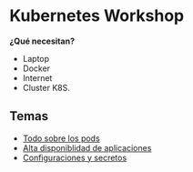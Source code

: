 # Kubernetes Workshop

**¿Qué necesitan?**
 * Laptop
 * Docker
 * Internet
 * Cluster K8S.

## Temas

* [Todo sobre los pods](Pod-Menu.md)
* [Alta disponiblidad de aplicaciones](Deploy-Menu.md)
* [Configuraciones y secretos](Config/Config-001.md)
